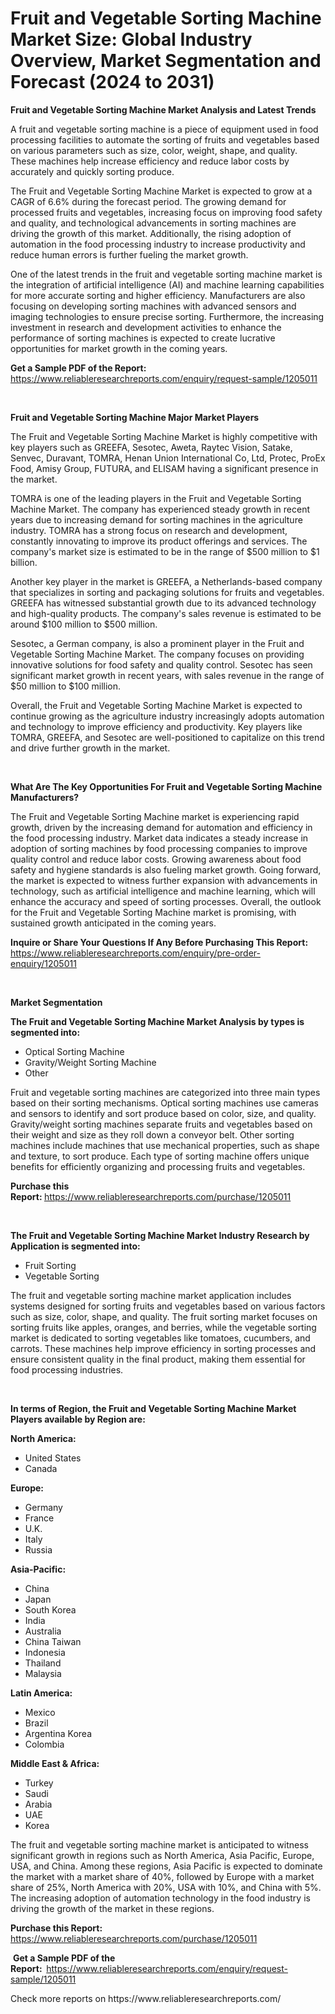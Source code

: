 <p><h1>Fruit and Vegetable Sorting Machine Market Size: Global Industry Overview, Market Segmentation and Forecast (2024 to 2031)</h1></p><p><strong>Fruit and Vegetable Sorting Machine Market Analysis and Latest Trends</strong></p>
<p><p>A fruit and vegetable sorting machine is a piece of equipment used in food processing facilities to automate the sorting of fruits and vegetables based on various parameters such as size, color, weight, shape, and quality. These machines help increase efficiency and reduce labor costs by accurately and quickly sorting produce.</p><p>The Fruit and Vegetable Sorting Machine Market is expected to grow at a CAGR of 6.6% during the forecast period. The growing demand for processed fruits and vegetables, increasing focus on improving food safety and quality, and technological advancements in sorting machines are driving the growth of this market. Additionally, the rising adoption of automation in the food processing industry to increase productivity and reduce human errors is further fueling the market growth.</p><p>One of the latest trends in the fruit and vegetable sorting machine market is the integration of artificial intelligence (AI) and machine learning capabilities for more accurate sorting and higher efficiency. Manufacturers are also focusing on developing sorting machines with advanced sensors and imaging technologies to ensure precise sorting. Furthermore, the increasing investment in research and development activities to enhance the performance of sorting machines is expected to create lucrative opportunities for market growth in the coming years.</p></p>
<p><strong>Get a Sample PDF of the Report:&nbsp;</strong> <a href="https://www.reliableresearchreports.com/enquiry/request-sample/1205011">https://www.reliableresearchreports.com/enquiry/request-sample/1205011</a></p>
<p>&nbsp;</p>
<p><strong>Fruit and Vegetable Sorting Machine Major Market Players</strong></p>
<p><p>The Fruit and Vegetable Sorting Machine Market is highly competitive with key players such as GREEFA, Sesotec, Aweta, Raytec Vision, Satake, Senvec, Duravant, TOMRA, Henan Union International Co, Ltd, Protec, ProEx Food, Amisy Group, FUTURA, and ELISAM having a significant presence in the market.</p><p>TOMRA is one of the leading players in the Fruit and Vegetable Sorting Machine Market. The company has experienced steady growth in recent years due to increasing demand for sorting machines in the agriculture industry. TOMRA has a strong focus on research and development, constantly innovating to improve its product offerings and services. The company's market size is estimated to be in the range of $500 million to $1 billion.</p><p>Another key player in the market is GREEFA, a Netherlands-based company that specializes in sorting and packaging solutions for fruits and vegetables. GREEFA has witnessed substantial growth due to its advanced technology and high-quality products. The company's sales revenue is estimated to be around $100 million to $500 million.</p><p>Sesotec, a German company, is also a prominent player in the Fruit and Vegetable Sorting Machine Market. The company focuses on providing innovative solutions for food safety and quality control. Sesotec has seen significant market growth in recent years, with sales revenue in the range of $50 million to $100 million.</p><p>Overall, the Fruit and Vegetable Sorting Machine Market is expected to continue growing as the agriculture industry increasingly adopts automation and technology to improve efficiency and productivity. Key players like TOMRA, GREEFA, and Sesotec are well-positioned to capitalize on this trend and drive further growth in the market.</p></p>
<p>&nbsp;</p>
<p><strong>What Are The Key Opportunities For Fruit and Vegetable Sorting Machine Manufacturers?</strong></p>
<p><p>The Fruit and Vegetable Sorting Machine market is experiencing rapid growth, driven by the increasing demand for automation and efficiency in the food processing industry. Market data indicates a steady increase in adoption of sorting machines by food processing companies to improve quality control and reduce labor costs. Growing awareness about food safety and hygiene standards is also fueling market growth. Going forward, the market is expected to witness further expansion with advancements in technology, such as artificial intelligence and machine learning, which will enhance the accuracy and speed of sorting processes. Overall, the outlook for the Fruit and Vegetable Sorting Machine market is promising, with sustained growth anticipated in the coming years.</p></p>
<p><strong>Inquire or Share Your Questions If Any Before Purchasing This Report:</strong> <a href="https://www.reliableresearchreports.com/enquiry/pre-order-enquiry/1205011">https://www.reliableresearchreports.com/enquiry/pre-order-enquiry/1205011</a></p>
<p>&nbsp;</p>
<p><strong>Market Segmentation</strong></p>
<p><strong>The Fruit and Vegetable Sorting Machine Market Analysis by types is segmented into:</strong></p>
<p><ul><li>Optical Sorting Machine</li><li>Gravity/Weight Sorting Machine</li><li>Other</li></ul></p>
<p><p>Fruit and vegetable sorting machines are categorized into three main types based on their sorting mechanisms. Optical sorting machines use cameras and sensors to identify and sort produce based on color, size, and quality. Gravity/weight sorting machines separate fruits and vegetables based on their weight and size as they roll down a conveyor belt. Other sorting machines include machines that use mechanical properties, such as shape and texture, to sort produce. Each type of sorting machine offers unique benefits for efficiently organizing and processing fruits and vegetables.</p></p>
<p><strong>Purchase this Report:&nbsp;</strong><a href="https://www.reliableresearchreports.com/purchase/1205011">https://www.reliableresearchreports.com/purchase/1205011</a></p>
<p>&nbsp;</p>
<p><strong>The Fruit and Vegetable Sorting Machine Market Industry Research by Application is segmented into:</strong></p>
<p><ul><li>Fruit Sorting</li><li>Vegetable Sorting</li></ul></p>
<p><p>The fruit and vegetable sorting machine market application includes systems designed for sorting fruits and vegetables based on various factors such as size, color, shape, and quality. The fruit sorting market focuses on sorting fruits like apples, oranges, and berries, while the vegetable sorting market is dedicated to sorting vegetables like tomatoes, cucumbers, and carrots. These machines help improve efficiency in sorting processes and ensure consistent quality in the final product, making them essential for food processing industries.</p></p>
<p>&nbsp;</p>
<p><strong>In terms of Region, the Fruit and Vegetable Sorting Machine Market Players available by Region are:</strong></p>
<p>
    <p> <strong> North America: </strong>
        <ul>
            <li>United States</li>
            <li>Canada</li>
        </ul>
        </p> 
    <p> <strong> Europe: </strong>
        <ul>
            <li>Germany</li>
            <li>France</li>
            <li>U.K.</li>
            <li>Italy</li>
            <li>Russia</li>
        </ul>
        </p> 
    <p> <strong> Asia-Pacific: </strong>
        <ul>
            <li>China</li>
            <li>Japan</li>
            <li>South Korea</li>
            <li>India</li>
            <li>Australia</li>
            <li>China Taiwan</li>
            <li>Indonesia</li>
            <li>Thailand</li>
            <li>Malaysia</li>
        </ul>
        </p> 
    <p> <strong> Latin America: </strong>
        <ul>
            <li>Mexico</li>
            <li>Brazil</li>
            <li>Argentina Korea</li>
            <li>Colombia</li>
        </ul>
        </p> 
    <p> <strong> Middle East & Africa: </strong>
        <ul>
            <li>Turkey</li>
            <li>Saudi</li>
            <li>Arabia</li>
            <li>UAE</li>
            <li>Korea</li>
        </ul>
    </p>
    </p>
<p><p>The fruit and vegetable sorting machine market is anticipated to witness significant growth in regions such as North America, Asia Pacific, Europe, USA, and China. Among these regions, Asia Pacific is expected to dominate the market with a market share of 40%, followed by Europe with a market share of 25%, North America with 20%, USA with 10%, and China with 5%. The increasing adoption of automation technology in the food industry is driving the growth of the market in these regions.</p></p>
<p><strong>Purchase this Report: </strong><a href="https://www.reliableresearchreports.com/purchase/1205011">https://www.reliableresearchreports.com/purchase/1205011</a></p>
<p>&nbsp;<strong>Get a Sample PDF of the Report:&nbsp;&nbsp;</strong><a href="https://www.reliableresearchreports.com/enquiry/request-sample/1205011">https://www.reliableresearchreports.com/enquiry/request-sample/1205011</a></p>
<p><strong></strong></p>
<p>Check more reports on https://www.reliableresearchreports.com/</p>
